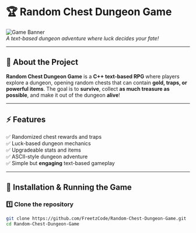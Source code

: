 # 🏆 Random Chest Dungeon Game

![Game Banner](https://via.placeholder.com/1200x400?text=Random+Chest+Dungeon+Game)  
*A text-based dungeon adventure where luck decides your fate!*

---

## 📖 About the Project

**Random Chest Dungeon Game** is a **C++ text-based RPG** where players explore a dungeon, opening random chests that can contain **gold, traps, or powerful items**. The goal is to **survive**, collect **as much treasure as possible**, and make it out of the dungeon **alive**!  

---

## ⚡ Features

✅ Randomized chest rewards and traps  
✅ Luck-based dungeon mechanics  
✅ Upgradeable stats and items  
✅ ASCII-style dungeon adventure  
✅ Simple but **engaging** text-based gameplay  

---

## 📂 Installation & Running the Game

### **1️⃣ Clone the repository**
```sh
git clone https://github.com/FreetzCode/Random-Chest-Dungeon-Game.git
cd Random-Chest-Dungeon-Game
